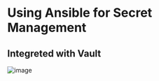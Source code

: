 # Using Ansible for Secret Management

## Integreted with Vault

![image](https://user-images.githubusercontent.com/25337881/200176706-f4dbeb0e-c003-462e-b51b-f277d096caab.png)
